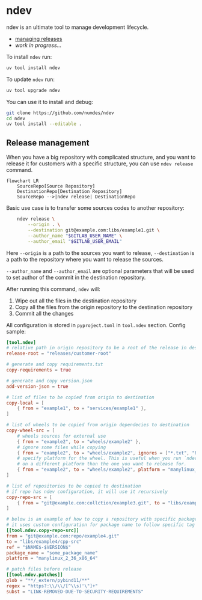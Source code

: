 # ndev

ndev is an ultimate tool to manage development lifecycle.

- [managing releases](#release-management)
- _work in progress..._

To install `ndev` run:

```bash
uv tool install ndev
```

To update `ndev` run:

```bash
uv tool upgrade ndev
```

You can use it to install and debug:

```bash
git clone https://github.com/numdes/ndev 
cd ndev
uv tool install --editable .
```

## Release management

When you have a big repository with complicated structure, and you want to release it for
customers with a specific structure, you can use `ndev release` command.

```mermaid
flowchart LR
    SourceRepo[Source Repository]
    DestinationRepo[Destination Repository]
    SourceRepo -->|ndev release| DestinationRepo

```

Basic use case is to transfer some sources codes to another repository:

```bash
    ndev release \
        --origin . \
        --destination git@example.com:libs/example1.git \
        --author_name "$GITLAB_USER_NAME" \
        --author_email "$GITLAB_USER_EMAIL"
```

Here `--origin` is a path to the sources you want to release,
`--destination` is a path to the repository where you want to release the sources.

`--author_name` and `--author_email` are optional parameters that will be used
to set author of the commit in the destination repository.

After running this command, `ndev` will:

1. Wipe out all the files in the destination repository
2. Copy all the files from the origin repository to the destination repository
3. Commit all the changes

All configuration is stored in `pyproject.toml` in `tool.ndev` section. Config sample:

```toml
[tool.ndev]
# relative path in origin repository to be a root of the release in destination repository
release-root = "releases/customer-root"

# generate and copy requirements.txt
copy-requirements = true

# generate and copy version.json
add-version-json = true

# list of files to be copied from origin to destination
copy-local = [
    { from = "example1", to = "services/example1" },
]

# list of wheels to be copied from origin dependecies to destination
copy-wheel-src = [
    # wheels sources for external use
    { from = "example2", to = "wheels/example2" },
    # ignore some files while copying
    { from = "example2", to = "wheels/example2", ignores = ["*.txt", "README.md"] },
    # specify platform for the wheel. This is useful when you run `ndev release` 
    # on a different platform than the one you want to release for.
    { from = "example2", to = "wheels/example2", platform = "manylinux_2_36_x86_64" },
]

# list of repositories to be copied to destination
# if repo has ndev configuration, it will use it recursively
copy-repo-src = [
    { from = "git@example.com:collction/example3.git", to = "libs/example3/cpp-src", ref = "main" },
]

# below is an example of how to copy a repository with specific package name and platform
# it uses custom configuration for package name to follow specific tag
[[tool.ndev.copy-repo-src]]
from = "git@example.com:repo/example4.git"
to = "libs/example4/cpp-src"
ref = "$NAME$-$VERSION$"
package_name = "some_package_name"
platform = "manylinux_2_36_x86_64"

# patch files before release
[[tool.ndev.patches]]
glob = "**/_extern/pybind11/**"
regex = "https?:\\/\\/[^\\s)'\"]+"
subst = "LINK-REMOVED-DUE-TO-SECURITY-REQUIREMENTS"

```
